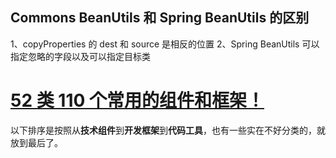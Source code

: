 

## Commons BeanUtils 和 Spring BeanUtils 的区别

1、copyProperties 的 dest 和 source 是相反的位置
2、Spring BeanUtils 可以指定忽略的字段以及可以指定目标类









# [52 类 110 个常用的组件和框架！](https://www.cnblogs.com/Polar-sunshine/p/16453183.html)

以下排序是按照从**技术组件**到**开发框架**到**代码工具**，也有一些实在不好分类的，就放到最后了。





